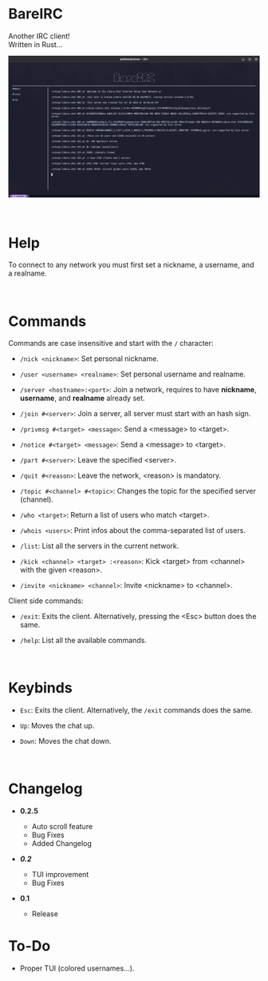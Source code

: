 # BareIRC

Another IRC client!  
Written in Rust...

![Client test](/assets/image.png)

&nbsp;

# Help
To connect to any network you must first set a nickname, a username, and a realname.

&nbsp;

# Commands

Commands are case insensitive and start with the `/` character:
+   `/nick <nickname>`: Set personal nickname.

+   `/user <username> <realname>`: Set personal username and realname.

+   `/server <hostname>:<port>`: Join a network, requires to have **nickname**, **username**, and **realname** already set.

+   `/join #<server>`: Join a server, all server must start with an hash sign.

+   `/privmsg #<target> <message>`: Send a \<message> to \<target>.

+   `/notice #<target> <message>`: Send a \<message> to \<target>.

+   `/part #<server>`: Leave the specified \<server>.

+   `/quit #<reason>`: Leave the network, \<reason> is mandatory.

+   `/topic #<channel> #<topic>`: Changes the topic for the specified server (channel).

+   `/who <target>`: Return a list of users who match \<target>.

+   `/whois <users>`: Print infos about the comma-separated list of users.

+   `/list`: List all the servers in the current network.

+   `/kick <channel> <target> :<reason>`: Kick \<target> from \<channel> with the given \<reason>.

+   `/invite <nickname> <channel>`: Invite \<nickname> to \<channel>.


Client side commands:
+   `/exit`: Exits the client. Alternatively, pressing the \<Esc> button does the same.

+   `/help`: List all the available commands.

&nbsp;

# Keybinds
+   `Esc`: Exits the client. Alternatively, the `/exit` commands does the same.

+   `Up`: Moves the chat up.

+   `Down`: Moves the chat down.

&nbsp;

# Changelog
+ **0.2.5**
    + Auto scroll feature
    + Bug Fixes
    + Added Changelog

+ ***0.2***
    + TUI improvement
    + Bug Fixes

+ **0.1**  
    + Release


# To-Do
+ Proper TUI (colored usernames...).